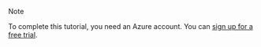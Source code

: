 > [!NOTE]
> To complete this tutorial, you need an Azure account. You can <a href="http://www.azure.cn/pricing/1rmb-trial/" target="_blank">sign up for a free trial</a>.